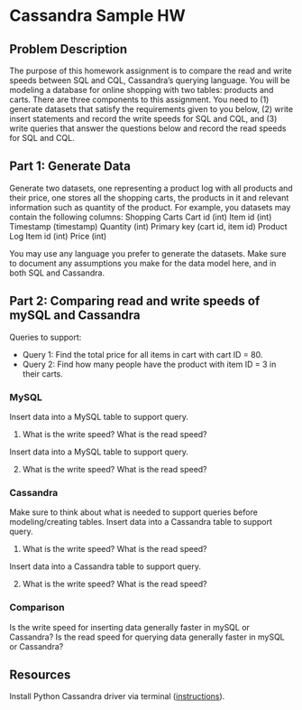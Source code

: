 # Cassandra Sample HW


## Problem Description
The purpose of this homework assignment is to compare the read and write speeds between SQL and CQL, Cassandra’s querying language. You will be modeling a database for online shopping with two tables: products and carts. There are three components to this assignment. You need to (1) generate datasets that satisfy the requirements given to you below, (2) write insert statements and record the write speeds for SQL and CQL, and (3) write queries that answer the questions below and record the read speeds for SQL and CQL.

## Part 1: Generate Data
Generate two datasets, one representing a product log with all products and their price, one stores all the shopping carts, the products in it and relevant information such as quantity of the product. For example, you datasets may contain the following columns:
Shopping Carts
Cart id (int)
Item id (int)
Timestamp (timestamp)
Quantity (int)
Primary key (cart id, item id)
Product Log 
Item id (int)
Price (int)

You may use any language you prefer to generate the datasets. Make sure to document any assumptions you make for the data model here, and in both SQL and Cassandra.

## Part 2: Comparing read and write speeds of mySQL and Cassandra
Queries to support:
* Query 1: Find the total price for all items in cart with cart ID = 80.
* Query 2: Find how many people have the product with item ID = 3 in their carts.

### MySQL
Insert data into a MySQL table to support query.

1. What is the write speed? What is the read speed?

Insert data into a MySQL table to support query. 

2. What is the write speed? What is the read speed?
### Cassandra
Make sure to think about what is needed to support queries before modeling/creating tables.
Insert data into a Cassandra table to support query.

1. What is the write speed? What is the read speed?

Insert data into a Cassandra table to support query.

2. What is the write speed? What is the read speed?
### Comparison
Is the write speed for inserting data generally faster in mySQL or Cassandra?
Is the read speed for querying data generally faster in mySQL or Cassandra?

## Resources
Install Python Cassandra driver via terminal ([instructions](https://docs.datastax.com/en/developer/python-driver/3.25/installation/)).
